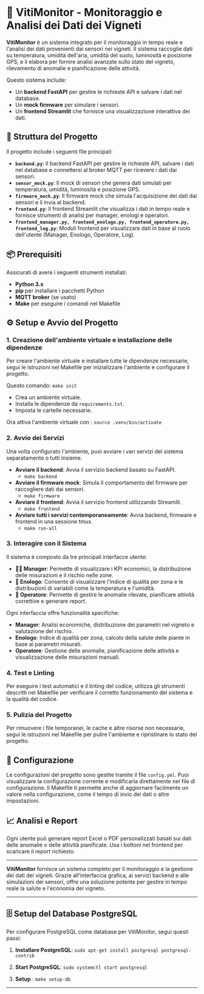 # 🍇 VitiMonitor - Monitoraggio e Analisi dei Dati dei Vigneti

**VitiMonitor** è un sistema integrato per il monitoraggio in tempo reale e l'analisi dei dati provenienti dai sensori nei vigneti. Il sistema raccoglie dati su temperatura, umidità dell'aria, umidità del suolo, luminosità e posizione GPS, e li elabora per fornire analisi avanzate sullo stato del vigneto, rilevamento di anomalie e pianificazione delle attività.

Questo sistema include:
- Un **backend FastAPI** per gestire le richieste API e salvare i dati nel database.
- Un **mock firmware** per simulare i sensori.
- Un **frontend Streamlit** che fornisce una visualizzazione interattiva dei dati.

## 🚀 Struttura del Progetto

Il progetto include i seguenti file principali:

- **`backend.py`**: Il backend FastAPI per gestire le richieste API, salvare i dati nel database e connettersi al broker MQTT per ricevere i dati dai sensori.
- **`sensor_mock.py`**: Il mock di sensori che genera dati simulati per temperatura, umidità, luminosità e posizione GPS.
- **`firmware_mock.py`**: Il firmware mock che simula l'acquisizione dei dati dai sensori e li invia al backend.
- **`frontend.py`**: Il frontend Streamlit che visualizza i dati in tempo reale e fornisce strumenti di analisi per manager, enologi e operatori.
- **`frontend_manager.py, frontend_enologo.py, frontend_operatore.py, frontend_log.py`**: Moduli frontend per visualizzare dati in base al ruolo dell'utente (Manager, Enologo, Operatore, Log).
  
## 📦 Prerequisiti

Assicurati di avere i seguenti strumenti installati:

- **Python 3.x**
- **pip** per installare i pacchetti Python
- **MQTT broker** (se usato)
- **Make** per eseguire i comandi nel Makefile

## ⚙️ Setup e Avvio del Progetto

### 1. Creazione dell'ambiente virtuale e installazione delle dipendenze

Per creare l'ambiente virtuale e installare tutte le dipendenze necessarie, segui le istruzioni nel Makefile per inizializzare l'ambiente e configurare il progetto.

Questo comando: `make init`
- Crea un ambiente virtuale.
- Installa le dipendenze da `requirements.txt`.
- Imposta le cartelle necessarie.

Ora attiva l'ambiente virtuale con : `source .venv/bin/activate`


### 2. Avvio dei Servizi

Una volta configurato l'ambiente, puoi avviare i vari servizi del sistema separatamente o tutti insieme.

- **Avviare il backend**: Avvia il servizio backend basato su FastAPI.
    - `make backend`
- **Avviare il firmware mock**: Simula il comportamento del firmware per raccogliere dati dai sensori.
    - `make firmware`
- **Avviare il frontend**: Avvia il servizio frontend utilizzando Streamlit.
    - `make frontend`
- **Avviare tutti i servizi contemporaneamente**: Avvia backend, firmware e frontend in una sessione tmux.
    - `make run-all`

### 3. Interagire con il Sistema

Il sistema è composto da tre principali interfacce utente:

- **👨‍💼 Manager**: Permette di visualizzare i KPI economici, la distribuzione delle misurazioni e il rischio nelle zone.
- **🍷 Enologo**: Consente di visualizzare l'indice di qualità per zona e le distribuzioni di variabili come la temperatura e l'umidità.
- **👷 Operatore**: Permette di gestire le anomalie rilevate, pianificare attività correttive e generare report.

Ogni interfaccia offre funzionalità specifiche:
- **Manager**: Analisi economiche, distribuzione dei parametri nel vigneto e valutazione del rischio.
- **Enologo**: Indice di qualità per zona, calcolo della salute delle piante in base ai parametri misurati.
- **Operatore**: Gestione delle anomalie, pianificazione delle attività e visualizzazione delle misurazioni manuali.

### 4. Test e Linting

Per eseguire i test automatici e il linting del codice, utilizza gli strumenti descritti nel Makefile per verificare il corretto funzionamento del sistema e la qualità del codice.

### 5. Pulizia del Progetto

Per rimuovere i file temporanei, le cache e altre risorse non necessarie, segui le istruzioni nel Makefile per pulire l'ambiente e ripristinare lo stato del progetto.

## 📝 Configurazione

Le configurazioni del progetto sono gestite tramite il file `config.yml`. Puoi visualizzare la configurazione corrente e modificarla direttamente nel file di configurazione. Il Makefile ti permette anche di aggiornare facilmente un valore nella configurazione, come il tempo di invio dei dati o altre impostazioni.

## 📈 Analisi e Report

Ogni utente può generare report Excel o PDF personalizzati basati sui dati delle anomalie o delle attività pianificate. Usa i bottoni nel frontend per scaricare il report richiesto.

---

**VitiMonitor** fornisce un sistema completo per il monitoraggio e la gestione dei dati dei vigneti. Grazie all'interfaccia grafica, ai servizi backend e alle simulazioni dei sensori, offre una soluzione potente per gestire in tempo reale la salute e l'economia del vigneto.

---

## 🗄️ Setup del Database PostgreSQL

Per configurare PostgreSQL come database per VitiMonitor, segui questi passi:

1. **Installare PostgreSQL**: `sudo apt-get install postgresql postgresql-contrib`

2. **Start PostgreSQL**: `sudo systemctl start postgresql`

3. **Setup** : `make setup-db`

---
